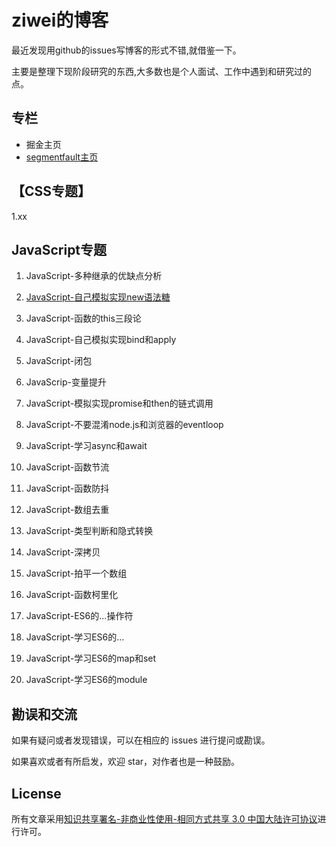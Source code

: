 # ziwei的博客

最近发现用github的issues写博客的形式不错,就借鉴一下。

主要是整理下现阶段研究的东西,大多数也是个人面试、工作中遇到和研究过的点。


## 专栏

- 掘金主页
- [segmentfault主页](https://segmentfault.com/u/ziwei3749)

## 【CSS专题】

1.xx

## JavaScript专题

1. JavaScript-多种继承的优缺点分析

2. [JavaScript-自己模拟实现new语法糖](https://github.com/ziwei3749/blog/issues/1)

3. JavaScript-函数的this三段论

4. JavaScript-自己模拟实现bind和apply
 
5. JavaScript-闭包

6. JavaScrip-变量提升

7. JavaScript-模拟实现promise和then的链式调用

8. JavaScript-不要混淆node.js和浏览器的eventloop

9. JavaScript-学习async和await

10. JavaScript-函数节流

11. JavaScript-函数防抖

12. JavaScript-数组去重

13. JavaScript-类型判断和隐式转换

14. JavaScript-深拷贝

15. JavaScript-拍平一个数组

16. JavaScript-函数柯里化

17. JavaScript-ES6的...操作符

18. JavaScript-学习ES6的...

19. JavaScript-学习ES6的map和set

20. JavaScript-学习ES6的module


## 勘误和交流

如果有疑问或者发现错误，可以在相应的 issues 进行提问或勘误。

如果喜欢或者有所启发，欢迎 star，对作者也是一种鼓励。

## License

所有文章采用[知识共享署名-非商业性使用-相同方式共享 3.0 中国大陆许可协议](https://creativecommons.org/licenses/by-nc-sa/3.0/cn/)进行许可。



